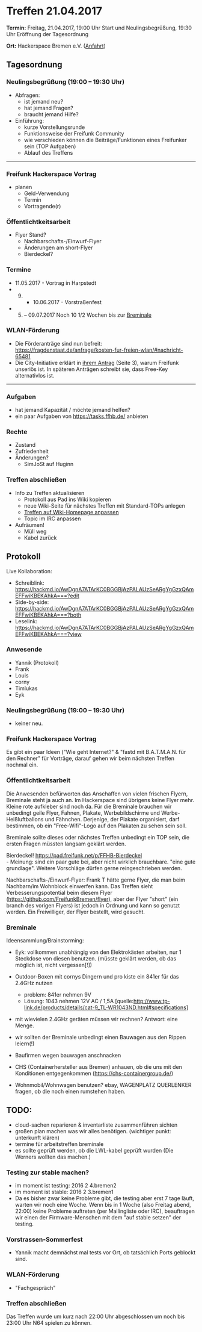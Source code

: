 # Treffen 21.04.2017

**Termin:** Freitag, 21.04.2017, 19:00 Uhr Start und Neulingsbegrüßung, 19:30 Uhr Eröffnung der Tagesordnung

**Ort:** Hackerspace Bremen e.V. ([Anfahrt](https://www.hackerspace-bremen.de/anfahrt/))

## Tagesordnung
### Neulingsbegrüßung (19:00 – 19:30 Uhr)
- Abfragen:
    - ist jemand neu?
    - hat jemand Fragen?
    - braucht jemand Hilfe?
- Einführung:
    - kurze Vorstellungsrunde
    - Funktionsweise der Freifunk Community
    - wie verschieden können die Beiträge/Funktionen eines Freifunker sein (TOP Aufgaben)
    - Ablauf des Treffens

---

### Freifunk Hackerspace Vortrag
- planen
    - Geld-Verwendung
    - Termin
    - Vortragende(r)

### Öffentlichtkeitsarbeit
- Flyer
Stand?
    - Nachbarschafts-/Einwurf-Flyer
    - Änderungen am short-Flyer
    - Bierdeckel?

### Termine
- 11.05.2017 - Vortrag in Harpstedt
- 09. - 10.06.2017 - Vorstraßenfest
- 05. – 09.07.2017 Noch 10 1/2 Wochen bis zur [Breminale](http://breminale.sternkultur.de/)

### WLAN-Förderung

- Die Förderanträge sind nun befreit: https://fragdenstaat.de/anfrage/kosten-fur-freien-wlan/#nachricht-65481
- Die City-Initiative erklärt in [ihrem Antrag](https://fragdenstaat.de/files/foi/65481/WLAN-IS1_Antrag_geschwaerzt.pdf) (Seite 3), warum Freifunk unseriös ist. In späteren Anträgen schreibt sie, dass Free-Key alternativlos ist.

---

### Aufgaben
- hat jemand Kapazität / möchte jemand helfen?
- ein paar Aufgaben von https://tasks.ffhb.de/ anbieten

### Rechte
- Zustand
- Zufriedenheit
- Änderungen?
    - SimJoSt auf Huginn

### Treffen abschließen
- Info zu Treffen aktualisieren
  - Protokoll aus Pad ins Wiki kopieren
  - neue Wiki-Seite für nächstes Treffen mit Standard-TOPs anlegen
  - [Treffen auf Wiki-Homepage anpassen](Home)
  - Topic im IRC anpassen
- Aufräumen!
  - Müll weg
  - Kabel zurück

## Protokoll
Live Kollaboration:
- Schreiblink: https://hackmd.io/AwDgnA7ATArKC0BGGBjAzPALAUzSeARgYgGzxQAmEFFwiKBEKAhkA===?edit
- Side-by-side: https://hackmd.io/AwDgnA7ATArKC0BGGBjAzPALAUzSeARgYgGzxQAmEFFwiKBEKAhkA===?both
- Leselink: https://hackmd.io/AwDgnA7ATArKC0BGGBjAzPALAUzSeARgYgGzxQAmEFFwiKBEKAhkA===?view

### Anwesende
- Yannik (Protokoll)
- Frank
- Louis
- corny
- Timlukas
- Eyk

### Neulingsbegrüßung (19:00 – 19:30 Uhr)
- keiner neu.

### Freifunk Hackerspace Vortrag
Es gibt ein paar Ideen ("Wie geht Internet?" & "fastd mit B.A.T.M.A.N. für den Rechner" für Vorträge, darauf gehen wir beim nächsten Treffen nochmal ein.

### Öffentlichtkeitsarbeit
Die Anwesenden befürworten das Anschaffen von vielen frischen Flyern, Breminale steht ja auch an.
Im Hackerspace sind übrigens keine Flyer mehr.
Kleine rote aufkleber sind noch da. 
Für die Breminale brauchen wir unbedingt geile Flyer, Fahnen, Plakate, Werbebildschirme und Werbe-Heißluftballons und Fähnchen.
Derjenige, der Plakate organisiert, darf bestimmen, ob ein "Free-Wifi"-Logo auf den Plakaten 
zu sehen sein soll.

Breminale sollte dieses oder nächstes Treffen unbedingt ein TOP sein, die ersten Fragen müssten langsam  geklärt werden.

Bierdeckel!  https://pad.freifunk.net/p/FFHB-Bierdeckel  
    - Meinung: sind ein paar gute bei, aber nicht wirklich brauchbare. "eine gute grundlage". Weitere Vorschläge dürfen gerne reingeschrieben werden.

Nachbarschafts-/Einwurf-Flyer: Frank T hätte gerne Flyer, die man beim Nachbarn/im Wohnblock einwerfen kann. 
Das Treffen sieht Verbesserungspotential beim diesem Flyer (https://github.com/FreifunkBremen/flyer), aber 
der Flyer "short" (ein branch des vorigen Flyers) ist jedoch in Ordnung und kann so genutzt werden.
Ein Freiwilliger, der Flyer bestellt, wird gesucht. 

### Breminale 
Ideensammlung/Brainstorming:
* Eyk: vollkommen unabhängig von den Elektrokästen arbeiten, nur 1 Steckdose von diesen benutzen. (müsste geklärt werden, ob das möglich ist, nicht vergessen[!])

* Outdoor-Boxen mit cornys Dingern und pro kiste ein 841er für das 2.4GHz nutzen
    - problem: 841er nehmen 9V
    - Lösung: 1043 nehmen 12V AC / 1,5A [quelle:http://www.tp-link.de/products/details/cat-9_TL-WR1043ND.html#specifications]

* mit wievielen 2.4GHz geräten müssen wir rechnen? Antwort: eine Menge.

* wir sollten der Breminale unbedingt einen Bauwagen aus den Rippen leiern(!)

* Baufirmen wegen bauwagen anschnacken
* CHS (Containerhersteller aus Bremen) anhauen, ob die uns mit den Konditionen entgegenkommen (https://chs-containergroup.de/)
* Wohnmobil/Wohnwagen benutzen? ebay, WAGENPLATZ QUERLENKER fragen, ob die noch einen rumstehen haben.


## TODO: 
* cloud-sachen reparieren & inventarliste zusammenführen sichten
* großen plan machen was wir alles benötigen. (wichtiger punkt: unterkunft klären)
* termine für arbeitstreffen breminale 
* es sollte geprüft werden, ob die LWL-kabel geprüft wurden (Die Werners wollten das machen.)

### Testing zur stable machen?
* im moment ist testing: 2016 2 4.bremen2
* im moment ist stable:  2016 2 3.bremen1
* Da es bisher zwar keine Probleme gibt, die testing aber erst 7 tage läuft, warten wir noch eine Woche. Wenn bis in 1 Woche (also Freitag abend, 22:00) keine Probleme auftreten (per Mailingliste oder IRC), beauftragen wir einen der Firmware-Menschen mit dem "auf stable setzen" der testing.

### Vorstrassen-Sommerfest
* Yannik macht demnächst mal tests vor Ort, ob tatsächlich Ports geblockt sind.

### WLAN-Förderung
* "Fachgespräch"

### Treffen abschließen
Das Treffen wurde um kurz nach 22:00 Uhr abgeschlossen um noch bis 23:00 Uhr N64 spielen zu können.